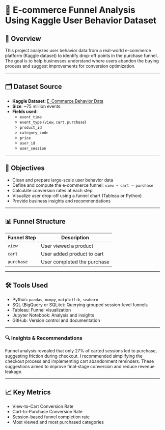 # 🛒 E-commerce Funnel Analysis Using Kaggle User Behavior Dataset

## 📌 Overview
This project analyzes user behavior data from a real-world e-commerce platform (Kaggle dataset) to identify drop-off points in the purchase funnel. The goal is to help businesses understand where users abandon the buying process and suggest improvements for conversion optimization.

---

## 🗂 Dataset Source

- **Kaggle Dataset**: [E-Commerce Behavior Data](https://www.kaggle.com/datasets/mkechinov/ecommerce-behavior-data-from-multi-category-store)
- **Size**: ~75 million events
- **Fields used**:
  - `event_time`
  - `event_type` (`view`, `cart`, `purchase`)
  - `product_id`
  - `category_code`
  - `price`
  - `user_id`
  - `user_session`

---

## 🎯 Objectives

- Clean and prepare large-scale user behavior data
- Define and compute the e-commerce funnel: `view → cart → purchase`
- Calculate conversion rates at each step
- Visualize user drop-off using a funnel chart (Tableau or Python)
- Provide business insights and recommendations

---

## 📊 Funnel Structure

| Funnel Step | Description |
|-------------|-------------|
| `view`      | User viewed a product |
| `cart`      | User added product to cart |
| `purchase`  | User completed the purchase |

---

## 🛠 Tools Used

- Python: `pandas`, `numpy`, `matplotlib`, `seaborn`
- SQL (BigQuery or SQLite): Querying grouped session-level funnels
- Tableau: Funnel visualization
- Jupyter Notebook: Analysis and insights
- GitHub: Version control and documentation

---

### 🔍 Insights & Recommendations
Funnel analysis revealed that only 27% of carted sessions led to purchase, suggesting friction during checkout. I recommended simplifying the checkout process and implementing cart abandonment reminders. These suggestions aimed to improve final-stage conversion and reduce revenue leakage.

---

## 📈 Key Metrics

- View-to-Cart Conversion Rate
- Cart-to-Purchase Conversion Rate
- Session-based funnel completion rate
- Most viewed and most purchased categories
